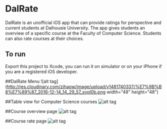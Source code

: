 # DalRate
DalRate is an unofficial iOS app that can provide ratings for perspective and current students at Dalhousie University. The app gives students an overview of a specific course at the Faculty of Computer Science. Students can also rate courses at their choices.

## To run
Export this project to Xcode, you can run it on simulator or on your iPhone if you are a registered iOS developer.

##DalRate Menu
![alt tag](http://res.cloudinary.com/zihaow/image/upload/v1481740337/%E7%9B%B8%E7%89%87_2016-12-14_14_29_57_svpl0b.png  width="48" height="48")

##Table view for Computer Science courses
![alt tag](http://res.cloudinary.com/zihaow/image/upload/v1481740337/%E7%9B%B8%E7%89%87_2016-12-14_14_30_11_aessv5.png)

##Course overview page
![alt tag](http://res.cloudinary.com/zihaow/image/upload/v1481740337/%E7%9B%B8%E7%89%87_2016-12-14_14_30_34_j2bty9.png)

##Course rate page
![alt tag](http://res.cloudinary.com/zihaow/image/upload/v1481740337/%E7%9B%B8%E7%89%87_2016-12-14_14_31_18_xsn6pg.png)
